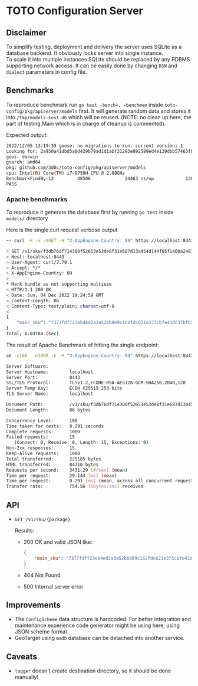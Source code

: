# TOTO Configuration Server

## Disclaimer

To simplify testing, deployment and delivery the server uses SQLite as a database backend. It obviously locks server into single instance.  
To scale it into multiple instances SQLite should be replaced by any RDBMS supporting network access. 
It can be easily done by changing `DSN` and `dialect` parameters in config file.

## Benchmarks

To reproduce benchmark run `go test -bench=. -benchmem` inside `toto-config/pkg/apiserver/models` first. It will generate random data and stores it into `/tmp/models-test.db` which will be reused. (NOTE: no clean up here, the part of testing.Main which is in charge of cleanup is commented). 

Expected output: 

```sh
2022/12/05 13:19:39 goose: no migrations to run. current version: 1
Looking for: 2a950a41dbd5a8d429b79ad1d1abf31293e092589ed4e139dbb57463f883a033, 15, 79
goos: darwin
goarch: amd64
pkg: github.com/3d0c/toto-config/pkg/apiserver/models
cpu: Intel(R) Core(TM) i7-9750H CPU @ 2.60GHz
BenchmarkFindBy-12         48506             24463 ns/op            1384 B/op         42 allocs/op
PASS
```

### Apache benchmarks

To reproduce it generate the database first by running `go test` inside `models/` directory

Here is the single curl request verbose output

```sh
~> curl -k -v -XGET -H "X-AppEngine-Country: 89" https://localhost:8443/v1/sku/f3db76df714300f52653e53de8f31e687d13a454d144f05f1460a24819ca5ac5                                             

> GET /v1/sku/f3db76df714300f52653e53de8f31e687d13a454d144f05f1460a24819ca5ac5 HTTP/1.1
> Host: localhost:8443
> User-Agent: curl/7.79.1
> Accept: */*
> X-AppEngine-Country: 89
> 
* Mark bundle as not supporting multiuse
< HTTP/1.1 200 OK
< Date: Sun, 04 Dec 2022 19:24:59 GMT
< Content-Length: 86
< Content-Type: text/plain; charset=utf-8
< 
{
    "main_sku": "7377fdf723eb4ed2a3a52bb869c162fdc621e373cbfe41dc37bfb26eb84c2031"
}
Total; 0.03784 (sec)
```
The result of Apache Benchmark of hitting the single endpoint:

```sh
ab -c100  -n1000 -k -H "X-AppEngine-Country: 89" https://localhost:8443/v1/sku/f3db76df714300f52653e53de8f31e687d13a454d144f05f1460a24819ca5ac5                                                                                    

Server Software:        
Server Hostname:        localhost
Server Port:            8443
SSL/TLS Protocol:       TLSv1.2,ECDHE-RSA-AES128-GCM-SHA256,2048,128
Server Temp Key:        ECDH X25519 253 bits
TLS Server Name:        localhost

Document Path:          /v1/sku/f3db76df714300f52653e53de8f31e687d13a454d144f05f1460a24819ca5ac5
Document Length:        86 bytes

Concurrency Level:      100
Time taken for tests:   0.291 seconds
Complete requests:      1000
Failed requests:        15
   (Connect: 0, Receive: 0, Length: 15, Exceptions: 0)
Non-2xx responses:      15
Keep-Alive requests:    1000
Total transferred:      225185 bytes
HTML transferred:       84710 bytes
Requests per second:    3431.29 [#/sec] (mean)
Time per request:       29.144 [ms] (mean)
Time per request:       0.291 [ms] (mean, across all concurrent requests)
Transfer rate:          754.56 [Kbytes/sec] received

```

## API

- `GET /v1/sku/{package}`  

  Results:  
  - 200 OK and valid JSON like:
  
    ```json
    {
        "main_sku": "7377fdf723eb4ed2a3a52bb869c162fdc621e373cbfe41dc37bfb26eb84c2031"
    }
    ```
    
  - 404 Not Found
  - 500 Internal server error

## Improvements

- The `ConfigScheme` data structure is hardcoded. For better integration and maintenance experience code generator might be using here, using JSON scheme format.
- GeoTarget using `mmdb` database can be detached into another service.

## Caveats

- `logger` doesn't create destination directory, so it should be done manually!
